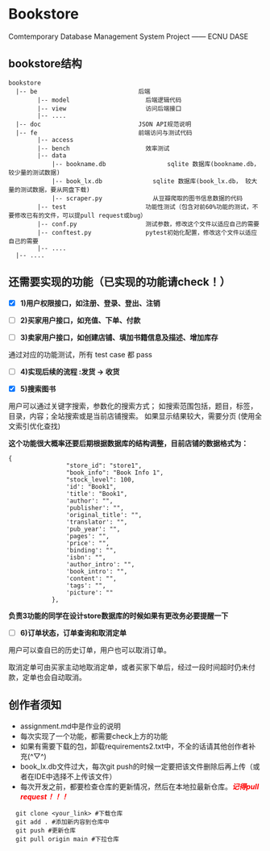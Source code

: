 # Bookstore
Comtemporary Database Management System Project —— ECNU DASE

## bookstore结构
```shell
bookstore
  |-- be                            后端
        |-- model                     后端逻辑代码
        |-- view                      访问后端接口
        |-- ....
  |-- doc                           JSON API规范说明
  |-- fe                            前端访问与测试代码
        |-- access
        |-- bench                     效率测试
        |-- data                    
            |-- bookname.db                 sqlite 数据库(bookname.db，较少量的测试数据)
            |-- book_lx.db              sqlite 数据库(book_lx.db， 较大量的测试数据，要从网盘下载)
            |-- scraper.py              从豆瓣爬取的图书信息数据的代码
        |-- test                      功能性测试（包含对前60%功能的测试，不要修改已有的文件，可以提pull request或bug）
        |-- conf.py                   测试参数，修改这个文件以适应自己的需要
        |-- conftest.py               pytest初始化配置，修改这个文件以适应自己的需要
        |-- ....
  |-- ....
```
## 还需要实现的功能（已实现的功能请check！）
- [x] **1)用户权限接口，如注册、登录、登出、注销**

- [ ] **2)买家用户接口，如充值、下单、付款**

- [ ] **3)卖家用户接口，如创建店铺、填加书籍信息及描述、增加库存**

通过对应的功能测试，所有 test case 都 pass

- [ ] **4)实现后续的流程 :发货 -> 收货**

- [x] **5)搜索图书**

用户可以通过关键字搜索，参数化的搜索方式；
如搜索范围包括，题目，标签，目录，内容；全站搜索或是当前店铺搜索。
如果显示结果较大，需要分页
(使用全文索引优化查找)

**这个功能很大概率还要后期根据数据库的结构调整，目前店铺的数据格式为：**
```shell
{
                "store_id": "store1",
                "book_info": "Book Info 1",
                "stock_level": 100,
                'id': "Book1",
                'title': "Book1",
                'author': "",
                'publisher': "",
                'original_title': "",
                'translator': "",
                'pub_year': "",
                'pages': "",
                'price': "",
                'binding': "",
                'isbn': "",
                'author_intro': "",
                'book_intro': "",
                'content': "",
                'tags': "",
                'picture': ""
            },
``` 
**负责3功能的同学在设计store数据库的时候如果有更改务必要提醒一下**


- [ ] **6)订单状态，订单查询和取消定单**

用户可以查自已的历史订单，用户也可以取消订单。

取消定单可由买家主动地取消定单，或者买家下单后，经过一段时间超时仍未付款，定单也会自动取消。

## 创作者须知
- assignment.md中是作业的说明
- 每次实现了一个功能，都需要check上方的功能
- 如果有需要下载的包，卸载requirements2.txt中，不全的话请其他创作者补充(^▽^)
- book_lx.db文件过大，每次git push的时候一定要把该文件删除后再上传（或者在IDE中选择不上传该文件）
- 每次开发之前，都要检查仓库的更新情况，然后在本地拉最新仓库。<span style="color: red;">***记得pull request！！！</span>***
```shell
  git clone <your_link> #下载仓库
  git add . #添加新内容到仓库中
  git push #更新仓库
  git pull origin main #下拉仓库
  ```
